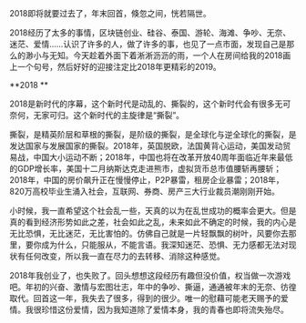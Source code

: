 2018即将就要过去了，年末回首，倏忽之间，恍若隔世。

2018经历了太多的事情，区块链创业、硅谷、泰国、游轮、海滩、争吵、无奈、迷茫、爱情……认识了许多的人，做了许多的事，也见了一点市面，发现自己是那么的渺小与无知。今天趁着外面下着淅淅沥沥的雨，一个人在房间给我的2018画上一个句号，然后好好的迎接注定比2018年更精彩的2019。

**2018  **

2018是新时代的序幕，这个新时代是动乱的、撕裂的，这个新时代会有很多无可奈何，无家可归。这个新时代的主旋律是“撕裂”。

撕裂，是精英阶层和草根的撕裂，是阶级的撕裂，是全球化与逆全球化的撕裂，是发达国家与发展国家的撕裂。2018年，英国脱欧，法国黄背心运动，美国发动贸易战，中国大小运动不断；2018年，中国也将在改革开放40周年面临近年来最低的GDP增长率，美国十二月纳斯达克走进熊市，虚拟货币总市值腰斩再腰斩；2018年，中国的房价飙升正在慢慢停止，P2P暴雷，租房企业暴雷；2018年，820万高校毕业生涌入社会，互联网、券商、房产三大行业裁员潮刚刚开始。

小时候，我一直希望这个社会乱一些，天真的以为在乱世成功的概率会更大。但是真的看到经济形势如此之差，社会如此之乱，未来如此不确定的时候，我的内心是无比恐惧，无比迷茫，无比害怕的。仿佛自己就是一片轻飘飘的树叶，风要你去那里，要你成为什么，只能服从，不能言语。我深知迷茫、恐惧、无力感都无法对现状有任何改变，所以我一直在尽力的去转移、消除这种感觉。

2018年我创业了，也失败了。回头想想这段经历有趣但没价值，权当做一次游戏吧。年初的兴奋、激情与宏图壮志，年中的争吵、撕逼，通通被年末的无奈、彷徨取代。回首这一年，我失去了很多，得到的很少。唯一的慰藉可能老天赐予的爱情。我很珍惜这份爱情，因为我知道除了爱情本身，我的青春也即将流失殆尽。
<!--stackedit_data:
eyJoaXN0b3J5IjpbMTQxNTEyNjg4Nl19
-->